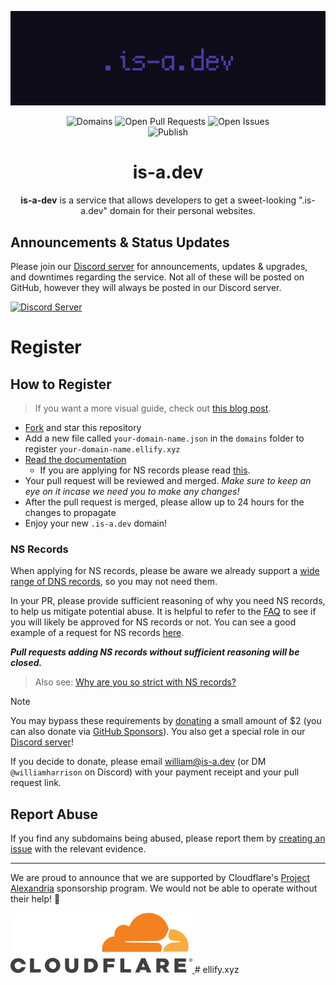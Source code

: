 <p align="center">
   <img alt="is-a.dev Banner" src="https://raw.githubusercontent.com/is-a-dev/register/main/media/banner.png">
</p>

<p align="center">
   <img alt="Domains" src="https://img.shields.io/github/directory-file-count/is-a-dev/register/domains?color=5c46eb&label=domains&style=for-the-badge">
   <img alt="Open Pull Requests" src="https://img.shields.io/github/issues-raw/is-a-dev/register?color=5c46eb&label=issues&style=for-the-badge">
   <img alt="Open Issues" src="https://img.shields.io/github/issues-pr-raw/is-a-dev/register?color=5c46eb&label=pull%20requests&style=for-the-badge">
   <br>
   <img alt="Publish" src="https://github.com/is-a-dev/register/actions/workflows/publish.yml/badge.svg">
</p>

<h1 align="center">is-a.dev</h1>

<p align="center"><strong>is-a-dev</strong> is a service that allows developers to get a sweet-looking ".is-a.dev" domain for their personal websites.</p>

## Announcements & Status Updates
Please join our [Discord server](https://discord.gg/is-a-dev-830872854677422150) for announcements, updates & upgrades, and downtimes regarding the service.
Not all of these will be posted on GitHub, however they will always be posted in our Discord server.

<a href="https://discord.gg/is-a-dev-830872854677422150"><img alt="Discord Server" src="https://invidget.wdh.app/is-a-dev-830872854677422150"></a>

# Register
## How to Register
> If you want a more visual guide, check out [this blog post](https://wdh.gg/tX3ghge).

- [Fork](https://github.com/ellify.xyz/register/fork) and star this repository
- Add a new file called `your-domain-name.json` in the `domains` folder to register `your-domain-name.ellify.xyz`
- [Read the documentation](https://is-a.dev/docs)
   - If you are applying for NS records please read [this](#ns-records).
- Your pull request will be reviewed and merged. *Make sure to keep an eye on it incase we need you to make any changes!*
- After the pull request is merged, please allow up to 24 hours for the changes to propagate
- Enjoy your new `.is-a.dev` domain!

### NS Records
When applying for NS records, please be aware we already support a [wide range of DNS records](https://is-a.dev/docs/faq/#which-records-are-supported), so you may not need them. 

In your PR, please provide sufficient reasoning of why you need NS records, to help us mitigate potential abuse. It is helpful to refer to the [FAQ](https://is-a.dev/docs/faq/#who-can-use-ns-records) to see if you will likely be approved for NS records or not. You can see a good example of a request for NS records [here](https://github.com/is-a-dev/register/pull/17592).

***Pull requests adding NS records without sufficient reasoning will be closed.***

> Also see: [Why are you so strict with NS records?](https://is-a.dev/docs/faq/#why-are-you-so-strict-with-ns-records)

> [!NOTE]
> You may bypass these requirements by [donating](https://wdh.gg/pvNCdvs) a small amount of $2 (you can also donate via [GitHub Sponsors](https://wdh.gg/sponsor)). You also get a special role in our [Discord server](https://discord.gg/is-a-dev-830872854677422150)!
>
> If you decide to donate, please email william@is-a.dev (or DM `@williamharrison` on Discord) with your payment receipt and your pull request link.

## Report Abuse
If you find any subdomains being abused, please report them by [creating an issue](https://github.com/is-a-dev/register/issues/new?assignees=&labels=report-abuse&projects=&template=report-abuse.md&title=Report+abuse) with the relevant evidence.

---

We are proud to announce that we are supported by Cloudflare's [Project Alexandria](https://www.cloudflare.com/lp/project-alexandria) sponsorship program. We would not be able to operate without their help! 💖

<a href="https://www.cloudflare.com">
   <img alt="Cloudflare Logo" src="https://raw.githubusercontent.com/is-a-dev/register/main/media/cloudflare.png" height="96">
</a>
#   e l l i f y . x y z 
 
 